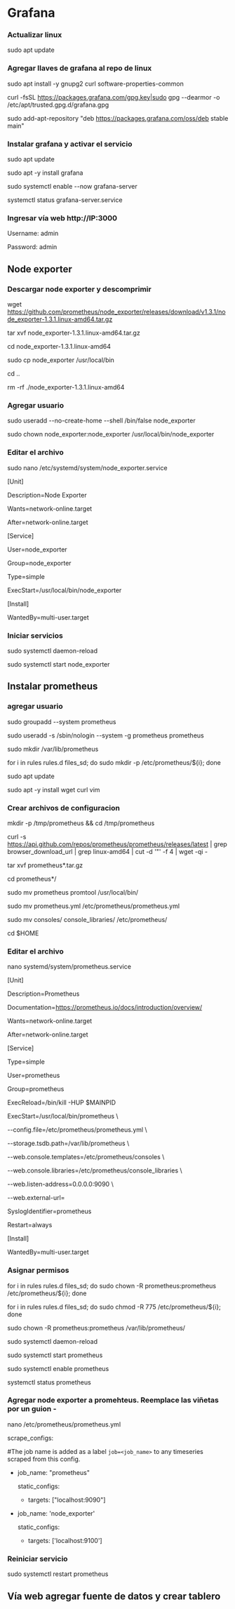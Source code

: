 # Grafana

### Actualizar linux

sudo apt update

### Agregar llaves de grafana al repo de linux

sudo apt install -y gnupg2 curl software-properties-common

curl -fsSL https://packages.grafana.com/gpg.key|sudo gpg --dearmor -o /etc/apt/trusted.gpg.d/grafana.gpg

sudo add-apt-repository "deb https://packages.grafana.com/oss/deb stable main"

### Instalar grafana y activar el servicio

sudo apt update

sudo apt -y install grafana

sudo systemctl enable --now grafana-server

systemctl status grafana-server.service 


### Ingresar vía web http://IP:3000

Username: admin

Password: admin

## Node exporter

### Descargar node exporter y descomprimir
wget https://github.com/prometheus/node_exporter/releases/download/v1.3.1/node_exporter-1.3.1.linux-amd64.tar.gz

tar xvf node_exporter-1.3.1.linux-amd64.tar.gz

cd node_exporter-1.3.1.linux-amd64

sudo cp node_exporter /usr/local/bin

cd ..

rm -rf ./node_exporter-1.3.1.linux-amd64

### Agregar usuario
sudo useradd --no-create-home --shell /bin/false node_exporter

sudo chown node_exporter:node_exporter /usr/local/bin/node_exporter

### Editar el archivo
sudo nano /etc/systemd/system/node_exporter.service

[Unit]

Description=Node Exporter

Wants=network-online.target

After=network-online.target


[Service]

User=node_exporter

Group=node_exporter

Type=simple

ExecStart=/usr/local/bin/node_exporter

[Install]

WantedBy=multi-user.target

### Iniciar servicios

sudo systemctl daemon-reload

sudo systemctl start node_exporter

## Instalar prometheus

### agregar usuario

sudo groupadd --system prometheus

sudo useradd -s /sbin/nologin --system -g prometheus prometheus

sudo mkdir /var/lib/prometheus

for i in rules rules.d files_sd; do sudo mkdir -p /etc/prometheus/${i}; done

sudo apt update

sudo apt -y install wget curl vim

### Crear archivos de configuracion

mkdir -p /tmp/prometheus && cd /tmp/prometheus

curl -s https://api.github.com/repos/prometheus/prometheus/releases/latest | grep browser_download_url | grep linux-amd64 | cut -d '"' -f 4 | wget -qi -

tar xvf prometheus*.tar.gz

cd prometheus*/

sudo mv prometheus promtool /usr/local/bin/

sudo mv prometheus.yml /etc/prometheus/prometheus.yml

sudo mv consoles/ console_libraries/ /etc/prometheus/

cd $HOME


### Editar el archivo

nano systemd/system/prometheus.service


[Unit]

Description=Prometheus

Documentation=https://prometheus.io/docs/introduction/overview/

Wants=network-online.target

After=network-online.target


[Service]

Type=simple

User=prometheus

Group=prometheus

ExecReload=/bin/kill -HUP \$MAINPID

ExecStart=/usr/local/bin/prometheus \

  --config.file=/etc/prometheus/prometheus.yml \
  
  --storage.tsdb.path=/var/lib/prometheus \
  
  --web.console.templates=/etc/prometheus/consoles \
  
  --web.console.libraries=/etc/prometheus/console_libraries \
  
  --web.listen-address=0.0.0.0:9090 \
  
  --web.external-url=


SyslogIdentifier=prometheus

Restart=always


[Install]

WantedBy=multi-user.target

### Asignar permisos


for i in rules rules.d files_sd; do sudo chown -R prometheus:prometheus /etc/prometheus/${i}; done

for i in rules rules.d files_sd; do sudo chmod -R 775 /etc/prometheus/${i}; done

sudo chown -R prometheus:prometheus /var/lib/prometheus/

sudo systemctl daemon-reload

sudo systemctl start prometheus

sudo systemctl enable prometheus

systemctl status prometheus

### Agregar node exporter a promehteus. Reemplace las viñetas por un guion -

nano /etc/prometheus/prometheus.yml


scrape_configs:

  #The job name is added as a label `job=<job_name>` to any timeseries scraped from this config.

  - job_name: "prometheus"

    static_configs:

      - targets: ["localhost:9090"]

  - job_name: 'node_exporter'

    static_configs:

      - targets: ['localhost:9100']


### Reiniciar servicio

sudo systemctl restart prometheus

## Vía web agregar fuente de datos y crear tablero
